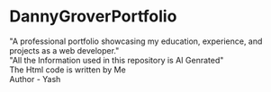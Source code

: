 # DannyGroverPortfolio
"A professional portfolio showcasing my education, experience, and projects as a web developer."
<br>
"All the Information used in this repository is AI Genrated"
<br>
The Html code is written by Me
<br>
Author - Yash 